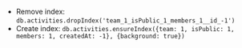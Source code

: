 * Remove index: `db.activities.dropIndex('team_1_isPublic_1_members_1__id_-1')`
* Create index: `db.activities.ensureIndex({team: 1, isPublic: 1, members: 1, createdAt: -1}, {background: true})`
